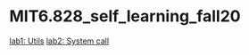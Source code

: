 # MIT6.828_self_learning_fall20
[lab1: Utils](https://github.com/howIdobetter/MIT6.828_self_learning_fall20/blob/main/lab1.md)
[lab2: System call](https://github.com/howIdobetter/MIT6.828_self_learning_fall20/blob/main/lab2.md)
